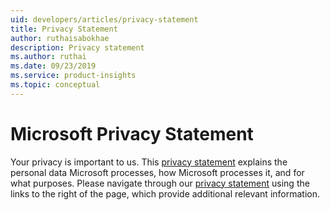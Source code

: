 ```yaml
---
uid: developers/articles/privacy-statement
title: Privacy Statement
author: ruthaisabokhae
description: Privacy statement
ms.author: ruthai
ms.date: 09/23/2019
ms.service: product-insights
ms.topic: conceptual
---
```


# Microsoft Privacy Statement

Your privacy is important to us. This [privacy statement](https://privacy.microsoft.com/privacystatement) explains the personal data Microsoft processes, how Microsoft processes it, and for what purposes. Please navigate through our [privacy statement](https://privacy.microsoft.com/privacystatement) using the links to the right of the page, which provide additional relevant information. 
